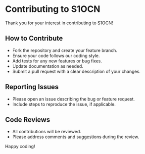 # Contributing to S1OCN

Thank you for your interest in contributing to S1OCN!

## How to Contribute

- Fork the repository and create your feature branch.
- Ensure your code follows our coding style.
- Add tests for any new features or bug fixes.
- Update documentation as needed.
- Submit a pull request with a clear description of your changes.

## Reporting Issues

- Please open an issue describing the bug or feature request.
- Include steps to reproduce the issue, if applicable.

## Code Reviews

- All contributions will be reviewed.
- Please address comments and suggestions during the review.

Happy coding!
